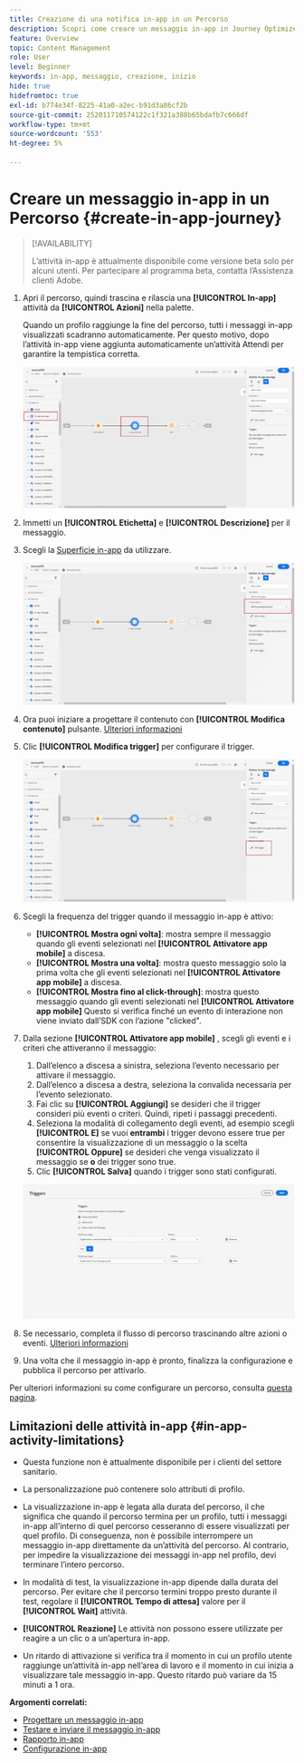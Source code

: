 ```yaml
---
title: Creazione di una notifica in-app in un Percorso
description: Scopri come creare un messaggio in-app in Journey Optimizer
feature: Overview
topic: Content Management
role: User
level: Beginner
keywords: in-app, messaggio, creazione, inizio
hide: true
hidefromtoc: true
exl-id: b774e34f-8225-41a0-a2ec-b91d3a86cf2b
source-git-commit: 252011710574122c1f321a388b65bdafb7c666df
workflow-type: tm+mt
source-wordcount: '553'
ht-degree: 5%

---
```


# Creare un messaggio in-app in un Percorso {#create-in-app-journey}

>[!AVAILABILITY]
>
>L’attività in-app è attualmente disponibile come versione beta solo per alcuni utenti. Per partecipare al programma beta, contatta l’Assistenza clienti Adobe.

1. Apri il percorso, quindi trascina e rilascia una **[!UICONTROL In-app]** attività da **[!UICONTROL Azioni]** nella palette.

   Quando un profilo raggiunge la fine del percorso, tutti i messaggi in-app visualizzati scadranno automaticamente. Per questo motivo, dopo l’attività in-app viene aggiunta automaticamente un’attività Attendi per garantire la tempistica corretta.

   ![](assets/in_app_journey_1.png)

1. Immetti un **[!UICONTROL Etichetta]** e **[!UICONTROL Descrizione]** per il messaggio.

1. Scegli la [Superficie in-app](inapp-configuration.md) da utilizzare.

   ![](assets/in_app_journey_2.png)

1. Ora puoi iniziare a progettare il contenuto con **[!UICONTROL Modifica contenuto]** pulsante. [Ulteriori informazioni](design-in-app.md)

1. Clic **[!UICONTROL Modifica trigger]** per configurare il trigger.

   ![](assets/in_app_journey_4.png)

1. Scegli la frequenza del trigger quando il messaggio in-app è attivo:

   * **[!UICONTROL Mostra ogni volta]**: mostra sempre il messaggio quando gli eventi selezionati nel **[!UICONTROL Attivatore app mobile]** a discesa.
   * **[!UICONTROL Mostra una volta]**: mostra questo messaggio solo la prima volta che gli eventi selezionati nel **[!UICONTROL Attivatore app mobile]** a discesa.
   * **[!UICONTROL Mostra fino al click-through]**: mostra questo messaggio quando gli eventi selezionati nel **[!UICONTROL Attivatore app mobile]** Questo si verifica finché un evento di interazione non viene inviato dall’SDK con l’azione &quot;clicked&quot;.

1. Dalla sezione **[!UICONTROL Attivatore app mobile]** , scegli gli eventi e i criteri che attiveranno il messaggio:

   1. Dall’elenco a discesa a sinistra, seleziona l’evento necessario per attivare il messaggio.
   1. Dall’elenco a discesa a destra, seleziona la convalida necessaria per l’evento selezionato.
   1. Fai clic su **[!UICONTROL Aggiungi]** se desideri che il trigger consideri più eventi o criteri. Quindi, ripeti i passaggi precedenti.
   1. Seleziona la modalità di collegamento degli eventi, ad esempio scegli **[!UICONTROL E]** se vuoi **entrambi** i trigger devono essere true per consentire la visualizzazione di un messaggio o la scelta **[!UICONTROL Oppure]** se desideri che venga visualizzato il messaggio se **o** dei trigger sono true.
   1. Clic **[!UICONTROL Salva]** quando i trigger sono stati configurati.

   ![](assets/in_app_journey_3.png)

1. Se necessario, completa il flusso di percorso trascinando altre azioni o eventi. [Ulteriori informazioni](../building-journeys/about-journey-activities.md)

1. Una volta che il messaggio in-app è pronto, finalizza la configurazione e pubblica il percorso per attivarlo.

Per ulteriori informazioni su come configurare un percorso, consulta [questa pagina](../building-journeys/journey-gs.md).

## Limitazioni delle attività in-app {#in-app-activity-limitations}

* Questa funzione non è attualmente disponibile per i clienti del settore sanitario.

* La personalizzazione può contenere solo attributi di profilo.

* La visualizzazione in-app è legata alla durata del percorso, il che significa che quando il percorso termina per un profilo, tutti i messaggi in-app all’interno di quel percorso cesseranno di essere visualizzati per quel profilo.  Di conseguenza, non è possibile interrompere un messaggio in-app direttamente da un’attività del percorso. Al contrario, per impedire la visualizzazione dei messaggi in-app nel profilo, devi terminare l’intero percorso.

* In modalità di test, la visualizzazione in-app dipende dalla durata del percorso. Per evitare che il percorso termini troppo presto durante il test, regolare il **[!UICONTROL Tempo di attesa]** valore per il **[!UICONTROL Wait]** attività.

* **[!UICONTROL Reazione]** Le attività non possono essere utilizzate per reagire a un clic o a un’apertura in-app.

* Un ritardo di attivazione si verifica tra il momento in cui un profilo utente raggiunge un’attività in-app nell’area di lavoro e il momento in cui inizia a visualizzare tale messaggio in-app. Questo ritardo può variare da 15 minuti a 1 ora.

**Argomenti correlati:**

* [Progettare un messaggio in-app](design-in-app.md)
* [Testare e inviare il messaggio in-app](send-in-app.md)
* [Rapporto in-app](../reports/campaign-global-report.md#inapp-report)
* [Configurazione in-app](inapp-configuration.md)
